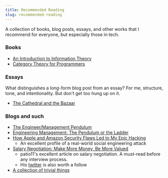```yaml
---
title: Recommended Reading
slug: recommended-reading
---
```

A collection of books, blog posts, essays, and other works that I recommend for everyone, but especially those in tech.

### Books
- [An Introduction to Information Theory](https://www.amazon.com/Introduction-Information-Theory-Symbols-Mathematics/dp/0486240614)
- [Category Theory for Programmers](https://github.com/hmemcpy/milewski-ctfp-pdf/releases)

### Essays
What distinguishes a long-form blog post from an essay? For me, structure, tone, and intentionality. But don't get too hung up on it.

- [The Cathedral and the Bazaar](http://www.catb.org/~esr/writings/cathedral-bazaar/)

### Blogs and such
- [The Engineer/Management Pendulum](https://charity.wtf/2017/05/11/the-engineer-manager-pendulum/)
- [Engineering Management: The Pendulum or the Ladder](https://charity.wtf/2019/01/04/engineering-management-the-pendulum-or-the-ladder/)
- [How Apple and Amazon Security Flaws Led to My Epic Hacking](https://www.wired.com/2012/08/apple-amazon-mat-honan-hacking/)
  - An excellent profile of a real-world social engineering attack
- [Salary Negotiation: Make More Money, Be More Valued](https://www.kalzumeus.com/2012/01/23/salary-negotiation/)
  - patio11's excellent article on salary negotiation. A must-read before any interview process.
  - His [twitter](https://twitter.com/patio11) is also worth a follow
- [A collection of trivial things](https://blog.fraq.io/)
